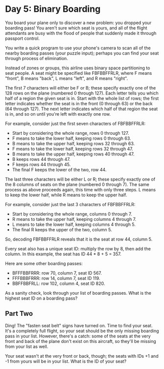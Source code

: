 # Day 5: Binary Boarding

You board your plane only to discover a new problem: you dropped your boarding pass!
You aren't sure which seat is yours, and all of the flight attendants are busy with
the flood of people that suddenly made it through passport control.

You write a quick program to use your phone's camera to scan all of the nearby boarding
passes (your puzzle input); perhaps you can find your seat through process of elimination.

Instead of zones or groups, this airline uses binary space partitioning to seat people.
A seat might be specified like FBFBBFFRLR, where F means "front", B means "back",
L means "left", and R means "right".

The first 7 characters will either be F or B; these specify exactly one of the 128
rows on the plane (numbered 0 through 127). Each letter tells you which half of a
region the given seat is in. Start with the whole list of rows; the first letter
indicates whether the seat is in the front (0 through 63) or the back (64 through 127).
The next letter indicates which half of that region the seat is in, and so on until
you're left with exactly one row.

For example, consider just the first seven characters of FBFBBFFRLR:

- Start by considering the whole range, rows 0 through 127.
- F means to take the lower half, keeping rows 0 through 63.
- B means to take the upper half, keeping rows 32 through 63.
- F means to take the lower half, keeping rows 32 through 47.
- B means to take the upper half, keeping rows 40 through 47.
- B keeps rows 44 through 47.
- F keeps rows 44 through 45.
- The final F keeps the lower of the two, row 44.

The last three characters will be either L or R; these specify exactly one of the 8
columns of seats on the plane (numbered 0 through 7). The same process as above proceeds
again, this time with only three steps. L means to keep the lower half, while R means
to keep the upper half.

For example, consider just the last 3 characters of FBFBBFFRLR:

- Start by considering the whole range, columns 0 through 7.
- R means to take the upper half, keeping columns 4 through 7.
- L means to take the lower half, keeping columns 4 through 5.
- The final R keeps the upper of the two, column 5.

So, decoding FBFBBFFRLR reveals that it is the seat at row 44, column 5.

Every seat also has a unique seat ID: multiply the row by 8, then add the column.
In this example, the seat has ID 44 * 8 + 5 = 357.

Here are some other boarding passes:

- BFFFBBFRRR: row 70, column 7, seat ID 567.
- FFFBBBFRRR: row 14, column 7, seat ID 119.
- BBFFBBFRLL: row 102, column 4, seat ID 820.

As a sanity check, look through your list of boarding passes.
What is the highest seat ID on a boarding pass?

## Part Two

Ding! The "fasten seat belt" signs have turned on. Time to find your seat.
It's a completely full flight, so your seat should be the only missing boarding pass
in your list. However, there's a catch: some of the seats at the very front and back
of the plane don't exist on this aircraft, so they'll be missing from your list as well.

Your seat wasn't at the very front or back, though;
the seats with IDs +1 and -1 from yours will be in your list.
What is the ID of your seat?
